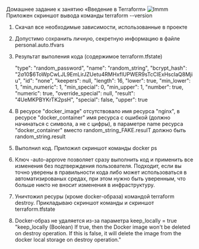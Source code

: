 Домашнее задание к занятию «Введение в Terraform»
![Immm]()
Приложен скриншот вывода команды terraform --version
1) Скачал все необходимые зависимости, использованные в проекте
2) Допустимо сохранить личную, секретную информацию в файле personal.auto.tfvars
3) Результат выполения кода (содержимое terraform.tfstate)

      "type": "random_password",
      "name": "random_string",
             "bcrypt_hash": "$2a$10$6ToWpCwLJL9EmLirJZUetu4RMHxfIUPWER9sTcCIExHscIaQ8Mjiu",
            "id": "none",
            "keepers": null,
            "length": 16,
            "lower": true,
            "min_lower": 1,
            "min_numeric": 1,
            "min_special": 0,
            "min_upper": 1,
            "number": true,
            "numeric": true,
            "override_special": null,
            "result": "4UeMKPBYKrTK2psH",
            "special": false,
            "upper": true

4) В ресурсе "docker_image" отсутствовало имя ресурса "nginx", в ресурсе "docker_container" имя ресурса с ошибкой (должно начинаться с символа, а не с цифры),
   в параметре name ресурса "docker_container" вместо random_string_FAKE.resulT должно быть random_string.result
   
5) Выполнил код. Приложил скриншот команды docker ps
6) Ключ -auto-approve позволяет сразу выполнить код и применить все изменения без подтверждения пользователя. Подходит, если вы точно уверены в правильности кода либо может использоваться в автоматизированых средах,
при этом нужно быть уверенным, что больше никто не вносит изменения в инфраструктуру.
7) Уничтожил ресуры (кроме docker-образа) командой terraform destroy. Прикладываю скриншот команды и скриншот terraform.tfstate
8) Docker-образ не удаляется из-за параметра keep_locally = true
   "keep_locally (Boolean) If true, then the Docker image won't be deleted on destroy operation. If this is false, it will delete the image from the docker local storage on destroy operation."
